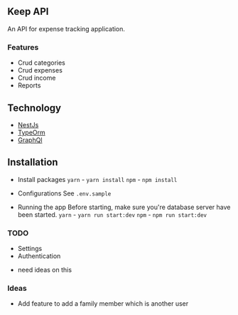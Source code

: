 ## Keep API
An API for expense tracking application.

### Features
* Crud categories
* Crud expenses
* Crud income
* Reports

## Technology
* [NestJs](https://nestjs.com/)
* [TypeOrm](https://typeorm.io/#/entities)
* [GraphQl](https://graphql.org/)

## Installation
* Install packages
    `yarn` - `yarn install`
    `npm` - `npm install`

* Configurations
    See `.env.sample`

* Running the app
    Before starting, make sure you're database server have been started.
    `yarn` - `yarn run start:dev`
    `npm` - `npm run start:dev`

### TODO
* Settings
* Authentication
 - need ideas on this

### Ideas
* Add feature to add a family member which is another user